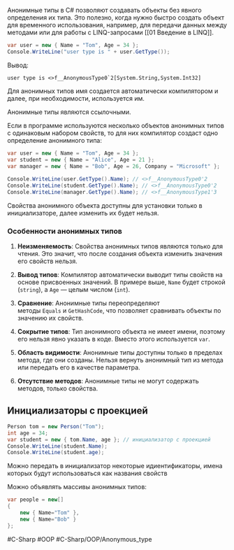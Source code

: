 Анонимные типы в C# позволяют создавать объекты без явного определения их типа. Это полезно, когда нужно быстро создать объект для временного использования, например, для передачи данных между методами или для работы с LINQ-запросами [[01 Введение в LINQ]].

```cs
var user = new { Name = "Tom", Age = 34 };
Console.WriteLine("user type is " + user.GetType());
```

Вывод:

```
user type is <>f__AnonymousType0`2[System.String,System.Int32]
```

Для анонимных типов имя создается автоматически компилятором и далее, при необходимости, используется им.

Анонимные типы являются ссылочными.

Если в программе используются несколько объектов анонимных типов с одинаковым набором свойств, то для них компилятор создаст одно определение анонимного типа:
```cs
var user = new { Name = "Tom", Age = 34 };
var student = new { Name = "Alice", Age = 21 };
var manager = new { Name = "Bob", Age = 26, Company = "Microsoft" };
 
Console.WriteLine(user.GetType().Name); // <>f__AnonymousType0'2
Console.WriteLine(student.GetType().Name); // <>f__AnonymousType0'2
Console.WriteLine(manager.GetType().Name); // <>f__AnonymousType1'3
```
Cвойства анонимного объекта доступны для установки только в инициализаторе, далее изменить их будет нельзя.

### Особенности анонимных типов

1. **Неизменяемость**: Свойства анонимных типов являются только для чтения. Это значит, что после создания объекта изменить значения его свойств нельзя.

2. **Вывод типов**: Компилятор автоматически выводит типы свойств на основе присвоенных значений. В примере выше, `Name` будет строкой (`string`), а `Age` — целым числом (`int`).
 
3. **Сравнение**: Анонимные типы переопределяют методы `Equals` и `GetHashCode`, что позволяет сравнивать объекты по значению их свойств.
  
4. **Сокрытие типов**: Тип анонимного объекта не имеет имени, поэтому его нельзя явно указать в коде. Вместо этого используется `var`.

5. **Область видимости**: Анонимные типы доступны только в пределах метода, где они созданы. Нельзя вернуть анонимный тип из метода или передать его в качестве параметра.

6. **Отсутствие методов**: Анонимные типы не могут содержать методов, только свойства.

## Инициализаторы с проекцией

```cs
Person tom = new Person("Tom"); 
int age = 34;
var student = new { tom.Name, age }; // инициализатор с проекцией
Console.WriteLine(student.Name);
Console.WriteLine(student.age);
```

Можно передать в инициализатор некоторые идиентификаторы, имена которых будут использоваться как названия свойств

Можно объявлять массивы анонимных типов:

```cs
var people = new[]
{
    new { Name="Tom" },
    new { Name="Bob" }
};
```

#C-Sharp #OOP #C-Sharp/OOP/Anonymous_type